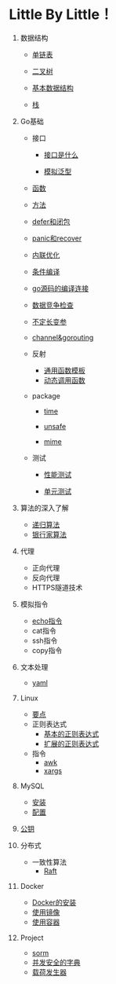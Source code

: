 # Little By Little！
1. 数据结构
	- [单链表](https://github.com/gongshen/GoCase/tree/master/data_structure/%E5%8D%95%E9%93%BE%E8%A1%A8)
	
	- [二叉树](https://github.com/gongshen/GoCase/tree/master/data_structure/%E4%BA%8C%E5%8F%89%E6%A0%91)
	
	- [基本数据结构](https://github.com/gongshen/GoCase/blob/master/data_structure/%E5%9F%BA%E6%9C%AC%E6%95%B0%E6%8D%AE%E7%BB%93%E6%9E%84/base.md)
		
	- [栈](https://github.com/gongshen/GoCase/tree/master/data_structure/stack)
2. Go基础
	- 接口
		+ [接口是什么](https://github.com/gongshen/GoCase/blob/master/data_structure/%E6%8E%A5%E5%8F%A3/%E4%BB%80%E4%B9%88%E6%98%AF%E6%8E%A5%E5%8F%A3/interface.md)
		
		+ [模拟泛型](https://github.com/gongshen/GoCase/blob/master/data_structure/%E6%8E%A5%E5%8F%A3/%E6%A8%A1%E6%8B%9F%E6%B3%9B%E5%9E%8B/interface.md)
	- [函数](https://github.com/gongshen/GoCase/blob/master/data_structure/%E5%9F%BA%E6%9C%AC%E6%95%B0%E6%8D%AE%E7%BB%93%E6%9E%84/function.md)
	- [方法](https://github.com/gongshen/GoCase/blob/master/data_structure/%E5%9F%BA%E6%9C%AC%E6%95%B0%E6%8D%AE%E7%BB%93%E6%9E%84/accessable.md)
	- [defer和闭包](https://github.com/gongshen/GoCase/blob/master/data_structure/defer_closure/defer.md)
	- [panic和recover](https://github.com/gongshen/GoCase/blob/master/data_structure/panic%E5%92%8Crecover/panic_recover.md)
	- [内联优化](https://github.com/gongshen/GoCase/blob/master/unknown/%E6%9D%82%E9%A1%B9/inline.md)
	- [条件编译](https://github.com/gongshen/GoCase/blob/master/unknown/%E6%9D%82%E9%A1%B9/condition_complication.md)
	- [go源码的编译连接](https://github.com/gongshen/GoCase/blob/master/pic/go-complie-link.png)
	- [数据竞争检查](https://github.com/gongshen/GoCase/blob/master/unknown/%E6%9D%82%E9%A1%B9/data_competition.md)
	- [不定长变参](https://github.com/gongshen/GoCase/blob/master/unknown/%E6%9D%82%E9%A1%B9/indefinite_variable.md)
	- [channel&gorouting](https://github.com/gongshen/GoCase/tree/master/goroutine_channel/chan_val)
	- 反射
		+ [通用函数模板](https://github.com/gongshen/GoCase/tree/master/reflect/makefunc%E9%80%9A%E7%94%A8%E6%A8%A1%E6%9D%BF)
		+ [动态调用函数](https://github.com/gongshen/GoCase/blob/master/reflect/%E5%8A%A8%E6%80%81%E8%B0%83%E7%94%A8%E6%96%B9%E6%B3%95/main.go)
	- package
	
		+ [time](https://github.com/gongshen/GoCase/blob/master/pkg/time/calculate_run_time.go)
		
		+ [unsafe](https://github.com/gongshen/GoCase/blob/master/pkg/unsafe/unsafe.md)
		
		+ [mime](https://github.com/gongshen/GoCase/blob/master/pkg/mime/multipart.md)
	- 测试
		+ [性能测试](https://github.com/gongshen/GoCase/blob/master/testing/%E6%80%A7%E8%83%BD%E6%B5%8B%E8%AF%95.md)
		
		+ [单元测试](https://github.com/gongshen/GoCase/blob/master/testing/%E5%8D%95%E5%85%83%E6%B5%8B%E8%AF%95.md)
	
3. 算法的深入了解
	- [递归算法](https://github.com/gongshen/GoCase/tree/master/algorithm/%E9%80%92%E5%BD%92%E7%AE%97%E6%B3%95)
	- [银行家算法](https://github.com/gongshen/GoCase/tree/master/algorithm/%E9%93%B6%E8%A1%8C%E5%AE%B6%E7%AE%97%E6%B3%95)

4. 代理
	- 正向代理
	- 反向代理
	- HTTPS隧道技术
	
5. 模拟指令
	- [echo指令](https://github.com/gongshen/GoCase/blob/master/command/echo.go)
	- cat指令
	- ssh指令
	- copy指令

6. 文本处理
	- [yaml](https://github.com/gongshen/GoCase/blob/master/text_prcocess/yaml/main.go)

7. Linux
	- [要点](https://github.com/gongshen/GoCase/blob/master/linux/%E8%A6%81%E7%82%B9.md)
	- 正则表达式
		+ [基本的正则表达式](https://github.com/gongshen/GoCase/blob/master/regex_expression/%E5%9F%BA%E6%9C%AC%E6%AD%A3%E5%88%99.md)
		+ [扩展的正则表达式](https://github.com/gongshen/GoCase/blob/master/regex_expression/%E6%89%A9%E5%B1%95%E6%AD%A3%E5%88%99.md)
	- 指令
		+ [awk](https://github.com/gongshen/GoCase/blob/master/linux/instruction/awk.md)
		+ [xargs](https://github.com/gongshen/GoCase/blob/master/linux/instruction/xargs.md)

8. MySQL
	- [安装](https://github.com/gongshen/GoCase/blob/master/mysql/1.mysql%E7%9A%84%E5%AE%89%E8%A3%85/install.md)
	- [配置](https://github.com/gongshen/GoCase/blob/master/mysql/2.%E9%85%8D%E7%BD%AE/%E7%94%A8%E6%88%B7%E5%AF%86%E7%A0%81%E7%9A%84%E6%93%8D%E4%BD%9C.md)
	
9. [公钥](https://raw.githubusercontent.com/gongshen/GoCase/master/id_rsa.pub)

10. 分布式
    - 一致性算法
        + [Raft]()
    
11. Docker
    - [Docker的安装](https://github.com/gongshen/GoCase/blob/master/docker/Docker%E7%9A%84%E5%AE%89%E8%A3%85/%E5%AE%89%E8%A3%85.md)
    - [使用镜像](https://github.com/gongshen/GoCase/tree/master/docker/%E4%BD%BF%E7%94%A8%E9%95%9C%E5%83%8F)
    - [使用容器]()
    
12. Project
	- [sorm](https://github.com/gongshen/sorm)
	- [并发安全的字典](https://github.com/gongshen/GoCase/tree/master/project/concurrentMap)
	- [载荷发生器](https://github.com/gongshen/GoCase/tree/master/project/load_generator)